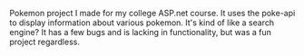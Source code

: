 Pokemon project I made for my college ASP.net course. It uses the poke-api to display information about various pokemon. It's kind of like a search engine? It has a few bugs and is lacking in functionality, but was a fun project regardless. 
